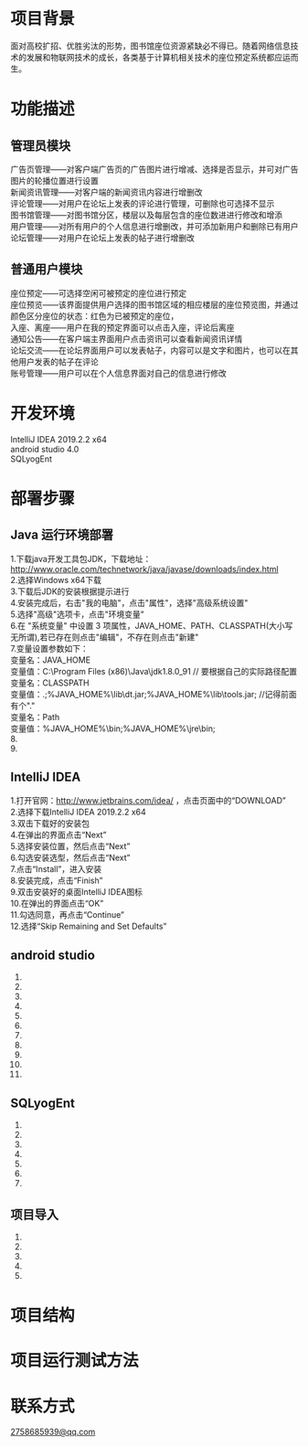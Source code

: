 # 项目背景
面对高校扩招、优胜劣汰的形势，图书馆座位资源紧缺必不得已。随着网络信息技术的发展和物联网技术的成长，各类基于计算机相关技术的座位预定系统都应运而生。
# 功能描述
## 管理员模块
广告页管理——对客户端广告页的广告图片进行增减、选择是否显示，并可对广告图片的轮播位置进行设置<br>
新闻资讯管理——对客户端的新闻资讯内容进行增删改<br>
评论管理——对用户在论坛上发表的评论进行管理，可删除也可选择不显示<br>
图书馆管理——对图书馆分区，楼层以及每层包含的座位数进进行修改和增添<br>
用户管理——对所有用户的个人信息进行增删改，并可添加新用户和删除已有用户<br>
论坛管理——对用户在论坛上发表的帖子进行增删改<br>
## 普通用户模块
座位预定——可选择空闲可被预定的座位进行预定<br>
座位预览——该界面提供用户选择的图书馆区域的相应楼层的座位预览图，并通过颜色区分座位的状态：红色为已被预定的座位，<br>
入座、离座——用户在我的预定界面可以点击入座，评论后离座<br>
通知公告——在客户端主界面用户点击资讯可以查看新闻资讯详情<br>
论坛交流——在论坛界面用户可以发表帖子，内容可以是文字和图片，也可以在其他用户发表的帖子在评论<br>
账号管理——用户可以在个人信息界面对自己的信息进行修改<br>
# 开发环境
IntelliJ IDEA 2019.2.2 x64 <br>
android studio 4.0 <br>
SQLyogEnt <br>
# 部署步骤
## Java 运行环境部署
1.下载java开发工具包JDK，下载地址：http://www.oracle.com/technetwork/java/javase/downloads/index.html <br>
2.选择Windows x64下载 <br>
3.下载后JDK的安装根据提示进行 <br>
4.安装完成后，右击"我的电脑"，点击"属性"，选择"高级系统设置" <br>
5.选择"高级"选项卡，点击"环境变量" <br>
6.在 "系统变量" 中设置 3 项属性，JAVA_HOME、PATH、CLASSPATH(大小写无所谓),若已存在则点击"编辑"，不存在则点击"新建" <br>
7.变量设置参数如下： <br>
变量名：JAVA_HOME <br>
变量值：C:\Program Files (x86)\Java\jdk1.8.0_91        // 要根据自己的实际路径配置 <br>
变量名：CLASSPATH <br>
变量值：.;%JAVA_HOME%\lib\dt.jar;%JAVA_HOME%\lib\tools.jar;         //记得前面有个"."  <br>
变量名：Path <br>
变量值：%JAVA_HOME%\bin;%JAVA_HOME%\jre\bin; <br>
8. <br>
9. <br>
## IntelliJ IDEA
1.打开官网：http://www.jetbrains.com/idea/ ，点击页面中的“DOWNLOAD” <br>
2.选择下载IntelliJ IDEA 2019.2.2 x64 <br>
3.双击下载好的安装包 <br>
4.在弹出的界面点击“Next” <br>
5.选择安装位置，然后点击“Next” <br>
6.勾选安装选型，然后点击“Next” <br>
7.点击“Install”，进入安装 <br>
8.安装完成，点击“Finish” <br>
9.双击安装好的桌面IntelliJ IDEA图标 <br>
10.在弹出的界面点击“OK” <br>
11.勾选同意，再点击“Continue” <br>
12.选择“Skip Remaining and Set Defaults”  <br>
## android studio
1. <br>
2. <br>
3. <br>
4. <br>
5. <br>
6. <br>
7. <br>
8. <br>
9. <br>
10. <br>
11. <br>
## SQLyogEnt
1. <br>
2. <br>
3. <br>
4. <br>
5. <br>
6. <br>
7. <br>
## 项目导入
1. <br>
2. <br>
3. <br>
4. <br>
5. <br>


# 项目结构

# 项目运行测试方法



# 联系方式
2758685939@qq.com
